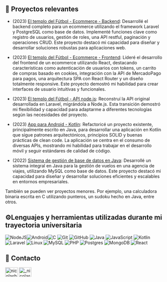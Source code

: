 
## 🔗 Proyectos relevantes

- (2023) [El templo del Fútbol - Ecommerce - Backend](https://github.com/iaw-2023/DeGiusti-Berti-laravel): Desarrollé el backend completo para un ecommerce utilizando el framework Laravel y PostgreSQL como base de datos. Implementé funciones clave como registro de usuarios, gestión de roles, una API restful, paginación y operaciones CRUD. Este proyecto destacó mi capacidad para diseñar y desarrollar soluciones robustas para aplicaciones web.

- (2023) [El templo del Fútbol - Ecommerce - Frontend](https://github.com/iaw-2023/degiusti-berti-react): Lideré el desarrollo del frontend de un ecommerce utilizando React, destacando características como autenticación de usuarios con tokens, un carrito de compras basado en cookies, integración con la API de MercadoPago para pagos, una arquitectura SPA con React Router y un diseño totalmente responsive. Este proyecto demostró mi habilidad para crear interfaces de usuario intuitivas y funcionales.

- (2023) [El templo del Fútbol - API node.js](https://github.com/iaw-2023/de-giusti-berti-api-nodejs): Reconstruí la API original desarrollada en Laravel, migrándola a Node.js. Esta transición demostró mi flexibilidad y capacidad para adaptarme a diferentes tecnologías según las necesidades del proyecto.

- (2023) [App para Android - Kotlin](https://github.com/nicolasberti/Kotlin-App-Android): Refactoricé un proyecto existente, principalmente escrito en Java, para desarrollar una aplicación en Kotlin que sigue patrones arquitectónicos, principios SOLID y buenas prácticas de clean code. La aplicación se centra en el consumo de diversas APIs, mostrando mi habilidad para trabajar en el desarrollo móvil y seguir estándares de calidad de código.

- (2022) [Sistema de gestión de base de datos en Java](https://github.com/nicolasberti/GestionDeVuelos-MySQL-Java): Desarrollé un sistema integral en Java para la gestión de vuelos en una agencia de viajes, utilizando MySQL como base de datos. Este proyecto destacó mi capacidad para diseñar y desarrollar soluciones eficientes y escalables en entornos empresariales.

También se pueden ver proyectos menores. Por ejemplo, una calculadora binaria escrita en C utilizando punteros, un sudoku hecho en Java, entre otros.

## ⚙️Lenguajes y herramientas utilizadas durante mi trayectoria universitaria


<img alt="NodeJS" src="https://img.shields.io/badge/node.js-%2343853D.svg?style=for-the-badge&logo=node-dot-js&logoColor=white"/><img alt="Android" src="https://img.shields.io/badge/Android-3DDC84?style=for-the-badge&logo=android&logoColor=white" /><img alt="C" src="https://img.shields.io/badge/c-%2300599C.svg?style=for-the-badge&logo=c&logoColor=white"/>
	<img alt="Git" src="https://img.shields.io/badge/git-%23F05033.svg?style=for-the-badge&logo=git&logoColor=white"/>
	<img alt="GitHub" src="https://img.shields.io/badge/github-%23121011.svg?style=for-the-badge&logo=github&logoColor=white"/>
	<img alt="Java" src="https://img.shields.io/badge/java-%23ED8B00.svg?style=for-the-badge&logo=java&logoColor=white"/>
	<img alt="JavaScript" src="https://img.shields.io/badge/javascript-%23323330.svg?style=for-the-badge&logo=javascript&logoColor=%23F7DF1E"/>
	<img alt="Kotlin" src="https://img.shields.io/badge/kotlin-%230095D5.svg?style=for-the-badge&logo=kotlin&logoColor=white"/>
	<img alt="Laravel" src="https://img.shields.io/badge/laravel-%23FF2D20.svg?style=for-the-badge&logo=laravel&logoColor=white"/>
	<img alt="Linux" src="https://img.shields.io/badge/Linux-FCC624?style=for-the-badge&logo=linux&logoColor=black">
	<img alt="MySQL" src="https://img.shields.io/badge/mysql-%2300f.svg?style=for-the-badge&logo=mysql&logoColor=white"/>
	<img alt="PHP" src="https://img.shields.io/badge/php-%23777BB4.svg?style=for-the-badge&logo=php&logoColor=white"/>
	<img alt="Postgres" src ="https://img.shields.io/badge/postgres-%23316192.svg?style=for-the-badge&logo=postgresql&logoColor=white"/>
	<img alt="MongoDB" src ="https://img.shields.io/badge/MongoDB-%234ea94b.svg?style=for-the-badge&logo=mongodb&logoColor=white"/>
	<img alt="React" src="https://img.shields.io/badge/react-%2320232a.svg?style=for-the-badge&logo=react&logoColor=%2361DAFB"/>
	
	
## 📱 Contacto
<p align="left">
<a href="https://linkedin.com/in/nicolasberti69" target="blank"><img align="center" src="https://raw.githubusercontent.com/rahuldkjain/github-profile-readme-generator/master/src/images/icons/Social/linked-in-alt.svg" alt="nicolasberti69" height="30" width="40" /></a>
<a href="https://instagram.com/_nicolasberti" target="blank"><img align="center" src="https://raw.githubusercontent.com/rahuldkjain/github-profile-readme-generator/master/src/images/icons/Social/instagram.svg" alt="_nicolasberti" height="30" width="40" /></a>
</p>
	
